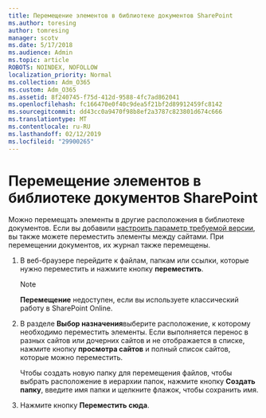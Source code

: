 ```yaml
---
title: Перемещение элементов в библиотеке документов SharePoint
ms.author: toresing
author: tomresing
manager: scotv
ms.date: 5/17/2018
ms.audience: Admin
ms.topic: article
ROBOTS: NOINDEX, NOFOLLOW
localization_priority: Normal
ms.collection: Adm_O365
ms.custom: Adm_O365
ms.assetid: 8f240745-f75d-412d-9588-4fc7ad862041
ms.openlocfilehash: fc166470e0f40c9dea5f21bf2d89912459fc8142
ms.sourcegitcommit: dd43cc0a9470f98b8ef2a3787c823801d674c666
ms.translationtype: MT
ms.contentlocale: ru-RU
ms.lasthandoff: 02/12/2019
ms.locfileid: "29900265"
---
```

# <a name="move-items-in-a-sharepoint-document-library"></a>Перемещение элементов в библиотеке документов SharePoint

Можно перемещать элементы в другие расположения в библиотеке документов. Если вы добавили [настроить параметр требуемой версии](https://go.microsoft.com/fwlink/?linkid=622980), вы также можете переместить элементы между сайтами. При перемещении документов, их журнал также перемещены.
  
1. В веб-браузере перейдите к файлам, папкам или ссылки, которые нужно переместить и нажмите кнопку **переместить**.
    
    > [!NOTE]
    > **Перемещение** недоступен, если вы используете классический работу в SharePoint Online. 
  
2. В разделе **Выбор назначения**выберите расположение, к которому необходимо переместить элементы. Если выполняется перенос в разных сайтов или дочерних сайтов и не отображается в списке, нажмите кнопку **просмотра сайтов** и полный список сайтов, которые можно переместить. 
    
    Чтобы создать новую папку для перемещения файлов, чтобы выбрать расположение в иерархии папок, нажмите кнопку **Создать папку**, введите имя папки и щелкните флажок, чтобы сохранить имя.
    
3. Нажмите кнопку **Переместить сюда**.
    

